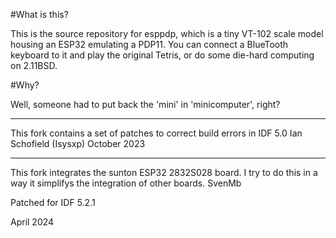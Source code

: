 #What is this?

This is the source repository for esppdp, which is a tiny VT-102 scale model housing an
ESP32 emulating a PDP11. You can connect a BlueTooth keyboard to it and play the
original Tetris, or do some die-hard computing on 2.11BSD.

#Why?

Well, someone had to put back the 'mini' in 'minicomputer', right?

---

This fork contains a set of patches to correct build errors in IDF 5.0
Ian Schofield (Isysxp)
October 2023

---

This fork integrates the sunton ESP32 2832S028 board. I try to do this in a way it simplifys the integration of other boards.
SvenMb

Patched for IDF 5.2.1

April 2024

